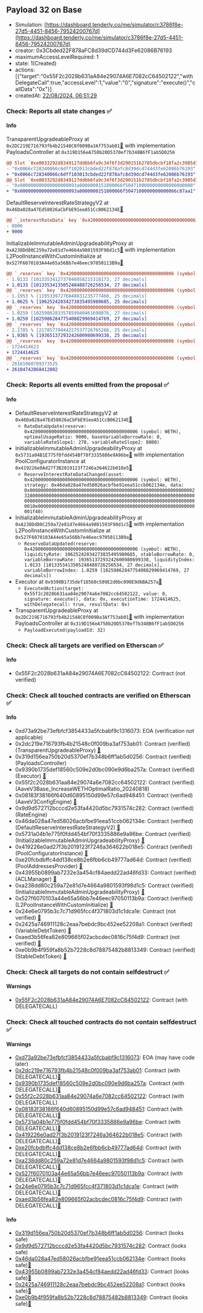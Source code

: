 ## Payload 32 on Base

- Simulation: [https://dashboard.tenderly.co/me/simulator/c3786f8e-27d5-4451-8456-79524200767d](https://dashboard.tenderly.co/me/simulator/c3786f8e-27d5-4451-8456-79524200767d)
- creator: 0x3Cbded22F878aFC8d39dCD744d3Fe62086B76193
- maximumAccessLevelRequired: 1
- state: 1(Created)
- actions: [{"target":"0x55F2c2028b631aA84e29074A6E7082cC64502122","withDelegateCall":true,"accessLevel":1,"value":"0","signature":"execute()","callData":"0x"}]
- createdAt: [22/08/2024, 06:51:29](https://basescan.org/tx/0xd896949b2dd9265d80afaa8c3d05009370cd4c6632fffa8c9946fab1a50a3281)

### Check: Reports all state changes :white_check_mark:

#### Info


TransparentUpgradeableProxy at `0x2DC219E716793fb4b21548C0f009Ba3Af753ab01`[:ghost:](https://github.com/bgd-labs/aave-address-book "GovernanceV3Base.PAYLOADS_CONTROLLER") with implementation PayloadsController at `0x319D156eA750b20D5370ef7b348B6fF1ab5D0256`
```diff
@@ Slot `0xe0033292d8349127dd6b6fa9c34f6f3d290151b2785dbcbf18fa2c3985d1f743` @@
- "0x0066c728340066c6dff102013cbded22f878afc8d39dcd744d3fe62086b76193"
+ "0x0066c728340066c6dff103013cbded22f878afc8d39dcd744d3fe62086b76193"
@@ Slot `0xe0033292d8349127dd6b6fa9c34f6f3d290151b2785dbcbf18fa2c3985d1f744` @@
- "0x000000000000000000093a8000000151800066f5047100000000000000000000"
+ "0x000000000000000000093a8000000151800066f5047100000000000066c87aa1"
```

DefaultReserveInterestRateStrategyV2 at `0x46Da028a47Ed58026aCbFbE91eeA51CcB062134E`[:ghost:](https://github.com/bgd-labs/aave-address-book "AaveV3Base.ASSETS.WETH.INTEREST_RATE_STRATEGY, AaveV3Base.ASSETS.cbETH.INTEREST_RATE_STRATEGY, AaveV3Base.ASSETS.USDbC.INTEREST_RATE_STRATEGY, AaveV3Base.ASSETS.wstETH.INTEREST_RATE_STRATEGY, AaveV3Base.ASSETS.USDC.INTEREST_RATE_STRATEGY, AaveV3Base.ASSETS.weETH.INTEREST_RATE_STRATEGY")
```diff
@@ `_interestRateData` key `0x4200000000000000000000000000000000000006.optimalUsageRatio` @@
- 8000
+ 9000
```

InitializableImmutableAdminUpgradeabilityProxy at `0xA238Dd80C259a72e81d7e4664a9801593F98d1c5`[:ghost:](https://github.com/bgd-labs/aave-address-book "AaveV3Base.POOL") with implementation L2PoolInstanceWithCustomInitialize at `0x527F6070103A44e65a56Bb7e46eec97050113B9a`[:ghost:](https://github.com/bgd-labs/aave-address-book "AaveV3Base.POOL_IMPL")
```diff
@@ `_reserves` key `0x4200000000000000000000000000000000000006 (symbol: WETH).liquidityIndex` @@
- 1.0133 [1013353412737046058215318173, 27 decimals]
+ 1.0133 [1013353413505248488726256534, 27 decimals]
@@ `_reserves` key `0x4200000000000000000000000000000000000006 (symbol: WETH).currentLiquidityRate` @@
- 1.1953 % [11953397276848831235777460, 25 decimals]
+ 1.0625 % [10625242034273835495980685, 25 decimals]
@@ `_reserves` key `0x4200000000000000000000000000000000000006 (symbol: WETH).variableBorrowIndex` @@
- 1.0259 [1025986283357859940461698076, 27 decimals]
+ 1.0259 [1025986284775408829969414769, 27 decimals]
@@ `_reserves` key `0x4200000000000000000000000000000000000006 (symbol: WETH).currentVariableBorrowRate` @@
- 2.1785 % [21785779444227537726765266, 25 decimals]
+ 1.9365 % [19365137293242600980699338, 25 decimals]
@@ `_reserves` key `0x4200000000000000000000000000000000000006 (symbol: WETH).lastUpdateTimestamp` @@
- 1724414623
+ 1724414625
@@ `_reserves` key `0x4200000000000000000000000000000000000006 (symbol: WETH).accruedToTreasury` @@
- 26101060789373525
+ 26104742068412802
```


### Check: Reports all events emitted from the proposal :white_check_mark:

#### Info

- DefaultReserveInterestRateStrategyV2 at `0x46Da028a47Ed58026aCbFbE91eeA51CcB062134E`[:ghost:](https://github.com/bgd-labs/aave-address-book "AaveV3Base.ASSETS.WETH.INTEREST_RATE_STRATEGY, AaveV3Base.ASSETS.cbETH.INTEREST_RATE_STRATEGY, AaveV3Base.ASSETS.USDbC.INTEREST_RATE_STRATEGY, AaveV3Base.ASSETS.wstETH.INTEREST_RATE_STRATEGY, AaveV3Base.ASSETS.USDC.INTEREST_RATE_STRATEGY, AaveV3Base.ASSETS.weETH.INTEREST_RATE_STRATEGY")
  - `RateDataUpdate(reserve: 0x4200000000000000000000000000000000000006 (symbol: WETH), optimalUsageRatio: 9000, baseVariableBorrowRate: 0, variableRateSlope1: 270, variableRateSlope2: 8000)`
- InitializableImmutableAdminUpgradeabilityProxy at `0x5731a04B1E775f0fdd454Bf70f3335886e9A96be`[:ghost:](https://github.com/bgd-labs/aave-address-book "AaveV3Base.POOL_CONFIGURATOR") with implementation PoolConfiguratorInstance at `0x419226e0Ad27f3B2019123f7246a364622b018e5`[:ghost:](https://github.com/bgd-labs/aave-address-book "AaveV3Base.POOL_CONFIGURATOR_IMPL")
  - `ReserveInterestRateDataChanged(asset: 0x4200000000000000000000000000000000000006 (symbol: WETH), strategy: 0x46da028a47ed58026acbfbe91eea51ccb062134e, data: 0x00000000000000000000000000000000000000000000000000000000000023280000000000000000000000000000000000000000000000000000000000000000000000000000000000000000000000000000000000000000000000000000010e0000000000000000000000000000000000000000000000000000000000001f40)`
- InitializableImmutableAdminUpgradeabilityProxy at `0xA238Dd80C259a72e81d7e4664a9801593F98d1c5`[:ghost:](https://github.com/bgd-labs/aave-address-book "AaveV3Base.POOL") with implementation L2PoolInstanceWithCustomInitialize at `0x527F6070103A44e65a56Bb7e46eec97050113B9a`[:ghost:](https://github.com/bgd-labs/aave-address-book "AaveV3Base.POOL_IMPL")
  - `ReserveDataUpdated(reserve: 0x4200000000000000000000000000000000000006 (symbol: WETH), liquidityRate: 10625242034273835495980685, stableBorrowRate: 0, variableBorrowRate: 19365137293242600980699338, liquidityIndex: 1.0133 [1013353413505248488726256534, 27 decimals], variableBorrowIndex: 1.0259 [1025986284775408829969414769, 27 decimals])`
- Executor at `0x9390B1735def18560c509E2d0bc090E9d6BA257a`[:ghost:](https://github.com/bgd-labs/aave-address-book "AaveV3Base.ACL_ADMIN, GovernanceV3Base.EXECUTOR_LVL_1")
  - `ExecutedAction(target: 0x55f2c2028b631aa84e29074a6e7082cc64502122, value: 0, signature: execute(), data: 0x, executionTime: 1724414625, withDelegatecall: true, resultData: 0x)`
- TransparentUpgradeableProxy at `0x2DC219E716793fb4b21548C0f009Ba3Af753ab01`[:ghost:](https://github.com/bgd-labs/aave-address-book "GovernanceV3Base.PAYLOADS_CONTROLLER") with implementation PayloadsController at `0x319D156eA750b20D5370ef7b348B6fF1ab5D0256`
  - `PayloadExecuted(payloadId: 32)`

### Check: Check all targets are verified on Etherscan :white_check_mark:

#### Info

- 0x55F2c2028b631aA84e29074A6E7082cC64502122: Contract (not verified) 

### Check: Check all touched contracts are verified on Etherscan :white_check_mark:

#### Info

- 0xd73a92be73efbfcf3854433a5fcbabf9c1316073: EOA (verification not applicable)
- 0x2dc219e716793fb4b21548c0f009ba3af753ab01: Contract (verified) (TransparentUpgradeableProxy) [:ghost:](https://github.com/bgd-labs/aave-address-book "GovernanceV3Base.PAYLOADS_CONTROLLER")
- 0x319d156ea750b20d5370ef7b348b6ff1ab5d0256: Contract (verified) (PayloadsController) 
- 0x9390b1735def18560c509e2d0bc090e9d6ba257a: Contract (verified) (Executor) [:ghost:](https://github.com/bgd-labs/aave-address-book "AaveV3Base.ACL_ADMIN, GovernanceV3Base.EXECUTOR_LVL_1")
- 0x55f2c2028b631aa84e29074a6e7082cc64502122: Contract (verified) (AaveV3Base_IncreaseWETHOptimalRatio_20240818) 
- 0x08183f38166f640d60895150d99e57c6ad948451: Contract (verified) (AaveV3ConfigEngine) [:ghost:](https://github.com/bgd-labs/aave-address-book "AaveV3Base.CONFIG_ENGINE")
- 0x9d9d572712bcccd2e53fa4420d5bc7931574c282: Contract (verified) (RateEngine) 
- 0x46da028a47ed58026acbfbe91eea51ccb062134e: Contract (verified) (DefaultReserveInterestRateStrategyV2) [:ghost:](https://github.com/bgd-labs/aave-address-book "AaveV3Base.ASSETS.WETH.INTEREST_RATE_STRATEGY, AaveV3Base.ASSETS.cbETH.INTEREST_RATE_STRATEGY, AaveV3Base.ASSETS.USDbC.INTEREST_RATE_STRATEGY, AaveV3Base.ASSETS.wstETH.INTEREST_RATE_STRATEGY, AaveV3Base.ASSETS.USDC.INTEREST_RATE_STRATEGY, AaveV3Base.ASSETS.weETH.INTEREST_RATE_STRATEGY")
- 0x5731a04b1e775f0fdd454bf70f3335886e9a96be: Contract (verified) (InitializableImmutableAdminUpgradeabilityProxy) [:ghost:](https://github.com/bgd-labs/aave-address-book "AaveV3Base.POOL_CONFIGURATOR")
- 0x419226e0ad27f3b2019123f7246a364622b018e5: Contract (verified) (PoolConfiguratorInstance) [:ghost:](https://github.com/bgd-labs/aave-address-book "AaveV3Base.POOL_CONFIGURATOR_IMPL")
- 0xe20fcbdbffc4dd138ce8b2e6fbb6cb49777ad64d: Contract (verified) (PoolAddressesProvider) [:ghost:](https://github.com/bgd-labs/aave-address-book "AaveV3Base.POOL_ADDRESSES_PROVIDER")
- 0x43955b0899ab7232e3a454cf84aedd22ad46fd33: Contract (verified) (ACLManager) [:ghost:](https://github.com/bgd-labs/aave-address-book "AaveV3Base.ACL_MANAGER")
- 0xa238dd80c259a72e81d7e4664a9801593f98d1c5: Contract (verified) (InitializableImmutableAdminUpgradeabilityProxy) [:ghost:](https://github.com/bgd-labs/aave-address-book "AaveV3Base.POOL")
- 0x527f6070103a44e65a56bb7e46eec97050113b9a: Contract (verified) (L2PoolInstanceWithCustomInitialize) [:ghost:](https://github.com/bgd-labs/aave-address-book "AaveV3Base.POOL_IMPL")
- 0x24e6e0795b3c7c71d965fcc4f371803d1c1dca1e: Contract (not verified) [:ghost:](https://github.com/bgd-labs/aave-address-book "AaveV3Base.ASSETS.WETH.V_TOKEN")
- 0x2425a746911128c2eaa7bebdc9bc452ee52208a1: Contract (verified) (VariableDebtToken) [:ghost:](https://github.com/bgd-labs/aave-address-book "AaveV3Base.DEFAULT_VARIABLE_DEBT_TOKEN_IMPL_REV_1")
- 0xaed3b56fea82e809665f02acbcdec0816c75f4d9: Contract (not verified) [:ghost:](https://github.com/bgd-labs/aave-address-book "AaveV3Base.ASSETS.WETH.S_TOKEN")
- 0xe0b9b4f959fa8b52b7228c8d78875482b8813349: Contract (verified) (StableDebtToken) [:ghost:](https://github.com/bgd-labs/aave-address-book "AaveV3Base.DEFAULT_STABLE_DEBT_TOKEN_IMPL_REV_1")

### Check: Check all targets do not contain selfdestruct :white_check_mark:

#### Warnings

- [0x55F2c2028b631aA84e29074A6E7082cC64502122](https://basescan.org/address/0x55F2c2028b631aA84e29074A6E7082cC64502122): Contract (with DELEGATECALL)

### Check: Check all touched contracts do not contain selfdestruct :white_check_mark:

#### Warnings

- [0xd73a92be73efbfcf3854433a5fcbabf9c1316073](https://basescan.org/address/0xd73a92be73efbfcf3854433a5fcbabf9c1316073): EOA (may have code later)
- [0x2dc219e716793fb4b21548c0f009ba3af753ab01](https://basescan.org/address/0x2dc219e716793fb4b21548c0f009ba3af753ab01): Contract (with DELEGATECALL)[:ghost:](https://github.com/bgd-labs/aave-address-book "GovernanceV3Base.PAYLOADS_CONTROLLER")
- [0x9390b1735def18560c509e2d0bc090e9d6ba257a](https://basescan.org/address/0x9390b1735def18560c509e2d0bc090e9d6ba257a): Contract (with DELEGATECALL)[:ghost:](https://github.com/bgd-labs/aave-address-book "AaveV3Base.ACL_ADMIN, GovernanceV3Base.EXECUTOR_LVL_1")
- [0x55f2c2028b631aa84e29074a6e7082cc64502122](https://basescan.org/address/0x55f2c2028b631aa84e29074a6e7082cc64502122): Contract (with DELEGATECALL)
- [0x08183f38166f640d60895150d99e57c6ad948451](https://basescan.org/address/0x08183f38166f640d60895150d99e57c6ad948451): Contract (with DELEGATECALL)[:ghost:](https://github.com/bgd-labs/aave-address-book "AaveV3Base.CONFIG_ENGINE")
- [0x5731a04b1e775f0fdd454bf70f3335886e9a96be](https://basescan.org/address/0x5731a04b1e775f0fdd454bf70f3335886e9a96be): Contract (with DELEGATECALL)[:ghost:](https://github.com/bgd-labs/aave-address-book "AaveV3Base.POOL_CONFIGURATOR")
- [0x419226e0ad27f3b2019123f7246a364622b018e5](https://basescan.org/address/0x419226e0ad27f3b2019123f7246a364622b018e5): Contract (with DELEGATECALL)[:ghost:](https://github.com/bgd-labs/aave-address-book "AaveV3Base.POOL_CONFIGURATOR_IMPL")
- [0xe20fcbdbffc4dd138ce8b2e6fbb6cb49777ad64d](https://basescan.org/address/0xe20fcbdbffc4dd138ce8b2e6fbb6cb49777ad64d): Contract (with DELEGATECALL)[:ghost:](https://github.com/bgd-labs/aave-address-book "AaveV3Base.POOL_ADDRESSES_PROVIDER")
- [0xa238dd80c259a72e81d7e4664a9801593f98d1c5](https://basescan.org/address/0xa238dd80c259a72e81d7e4664a9801593f98d1c5): Contract (with DELEGATECALL)[:ghost:](https://github.com/bgd-labs/aave-address-book "AaveV3Base.POOL")
- [0x527f6070103a44e65a56bb7e46eec97050113b9a](https://basescan.org/address/0x527f6070103a44e65a56bb7e46eec97050113b9a): Contract (with DELEGATECALL)[:ghost:](https://github.com/bgd-labs/aave-address-book "AaveV3Base.POOL_IMPL")
- [0x24e6e0795b3c7c71d965fcc4f371803d1c1dca1e](https://basescan.org/address/0x24e6e0795b3c7c71d965fcc4f371803d1c1dca1e): Contract (with DELEGATECALL)[:ghost:](https://github.com/bgd-labs/aave-address-book "AaveV3Base.ASSETS.WETH.V_TOKEN")
- [0xaed3b56fea82e809665f02acbcdec0816c75f4d9](https://basescan.org/address/0xaed3b56fea82e809665f02acbcdec0816c75f4d9): Contract (with DELEGATECALL)[:ghost:](https://github.com/bgd-labs/aave-address-book "AaveV3Base.ASSETS.WETH.S_TOKEN")

#### Info

- [0x319d156ea750b20d5370ef7b348b6ff1ab5d0256](https://basescan.org/address/0x319d156ea750b20d5370ef7b348b6ff1ab5d0256): Contract (looks safe)
- [0x9d9d572712bcccd2e53fa4420d5bc7931574c282](https://basescan.org/address/0x9d9d572712bcccd2e53fa4420d5bc7931574c282): Contract (looks safe)
- [0x46da028a47ed58026acbfbe91eea51ccb062134e](https://basescan.org/address/0x46da028a47ed58026acbfbe91eea51ccb062134e): Contract (looks safe)[:ghost:](https://github.com/bgd-labs/aave-address-book "AaveV3Base.ASSETS.WETH.INTEREST_RATE_STRATEGY, AaveV3Base.ASSETS.cbETH.INTEREST_RATE_STRATEGY, AaveV3Base.ASSETS.USDbC.INTEREST_RATE_STRATEGY, AaveV3Base.ASSETS.wstETH.INTEREST_RATE_STRATEGY, AaveV3Base.ASSETS.USDC.INTEREST_RATE_STRATEGY, AaveV3Base.ASSETS.weETH.INTEREST_RATE_STRATEGY")
- [0x43955b0899ab7232e3a454cf84aedd22ad46fd33](https://basescan.org/address/0x43955b0899ab7232e3a454cf84aedd22ad46fd33): Contract (looks safe)[:ghost:](https://github.com/bgd-labs/aave-address-book "AaveV3Base.ACL_MANAGER")
- [0x2425a746911128c2eaa7bebdc9bc452ee52208a1](https://basescan.org/address/0x2425a746911128c2eaa7bebdc9bc452ee52208a1): Contract (looks safe)[:ghost:](https://github.com/bgd-labs/aave-address-book "AaveV3Base.DEFAULT_VARIABLE_DEBT_TOKEN_IMPL_REV_1")
- [0xe0b9b4f959fa8b52b7228c8d78875482b8813349](https://basescan.org/address/0xe0b9b4f959fa8b52b7228c8d78875482b8813349): Contract (looks safe)[:ghost:](https://github.com/bgd-labs/aave-address-book "AaveV3Base.DEFAULT_STABLE_DEBT_TOKEN_IMPL_REV_1")

